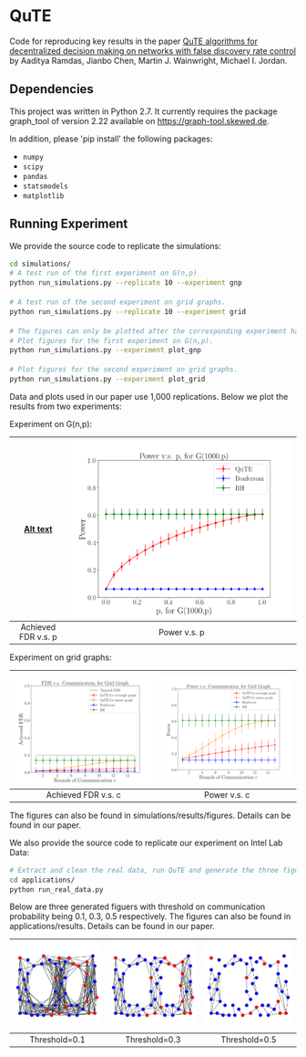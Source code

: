 # QuTE

Code for reproducing key results in the paper [QuTE algorithms for decentralized decision making on networks with false discovery rate control](https://github.com/Jianbo-Lab/QuTE) by Aaditya Ramdas, Jianbo Chen, Martin J. Wainwright, Michael I. Jordan.


## Dependencies

This project was written in Python 2.7. It currently requires the package graph_tool of version 2.22 available on https://graph-tool.skewed.de. 

In addition, please 'pip install' the following packages: 
- `numpy`
- `scipy`
- `pandas`
- `statsmodels`
- `matplotlib`

## Running Experiment

We provide the source code to replicate the simulations:

```bash
cd simulations/
# A test run of the first experiment on G(n,p)
python run_simulations.py --replicate 10 --experiment gnp

# A test run of the second experiment on grid graphs.
python run_simulations.py --replicate 10 --experiment grid

# The figures can only be plotted after the corresponding experiment has been run.
# Plot figures for the first experiment on G(n,p).
python run_simulations.py --experiment plot_gnp

# Plot figures for the second experiment on grid graphs.
python run_simulations.py --experiment plot_grid
```
Data and plots used in our paper use 1,000 replications. Below we plot the results from two experiments:  
  
Experiment on G(n,p):

| [Alt text](https://github.com/Jianbo-Lab/QuTE/blob/master/simulations/results/figures/FDR-Vary-p-rep-1000.png) | ![Alt text](https://github.com/Jianbo-Lab/QuTE/blob/master/simulations/results/figures/Power-Vary-p-rep-1000.png) |
|:---:|:---:|
| Achieved FDR v.s. p | Power v.s. p | 

Experiment on grid graphs:

| ![Alt text](https://github.com/Jianbo-Lab/QuTE/blob/master/simulations/results/figures/FDR-Vary-c-grid-rep-1000.png) | ![Alt text](https://github.com/Jianbo-Lab/QuTE/blob/master/simulations/results/figures/Power-Vary-c-grid-rep-1000.png)|  
|:---:|:---:|
| Achieved FDR v.s. c | Power v.s. c | 

The figures can also be found in simulations/results/figures. Details can be found in our paper. 

We also provide the source code to replicate our experiment on Intel Lab Data:

```bash
# Extract and clean the real data, run QuTE and generate the three figures.
cd applications/
python run_real_data.py
```
Below are three generated figuers with threshold on communication probability being 0.1, 0.3, 0.5 respectively. The figures can also be found in applications/results. Details can be found in our paper.


| ![Alt text](https://github.com/Jianbo-Lab/QuTE/blob/master/applications/results/sensor-graph-threshold-0.1.png) | ![Alt text](https://github.com/Jianbo-Lab/QuTE/blob/master/applications/results/sensor-graph-threshold-0.3.png) | ![Alt text](https://github.com/Jianbo-Lab/QuTE/blob/master/applications/results/sensor-graph-threshold-0.5.png) |
|:---:|:---:|:---:|
| Threshold=0.1 | Threshold=0.3 | Threshold=0.5 |
